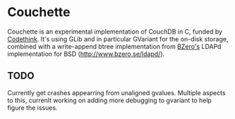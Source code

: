 Couchette
=========

Couchette is an experimental implementation of CouchDB in C, funded by [Codethink](http://www.codethink.co.uk). It's using GLib
and in particular GVariant for the on-disk storage, combined with a
write-append btree implementation from [BZero's](http://www.bzero.se/) LDAPd implementation for BSD (http://www.bzero.se/ldapd/).

TODO
----

Currently get crashes appearring from unaligned gvalues. Multiple aspects to this, currenlt working on adding more debugging to gvariant to help figure the issues.

